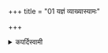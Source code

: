 +++
title = "01 यज्ञं व्याख्यास्यामः"

+++

<details><summary>कपर्दिस्वामी</summary>


<details>

<details><summary>हरदत्तः</summary>


<details>

<details><summary>Müller</summary>

We shall explain the sacrifice.

#####  Commentary

Yajña, sacrifice, is an act by which we surrender something for the sake of the gods. Such an act must rest on a sacred authority (āgama), and serve for man's salvation (śreyo’rtha). The nature of the gift is of less importance. It may be puroḍāśa, cake; karu, pulse; sāṃnāyya, mixed milk; paśu, an animal; soma, the juice of the Soma-plant, &c.; nay, the smallest offerings of butter, flour, and milk may serve for the purpose of a sacrifice.

Yajña, yāga, yajana, and iṣṭi are considered as synonymes.
</details>

<details><summary>थिते</summary>

यज्ञं व्याख्यास्यामः १
</details>

